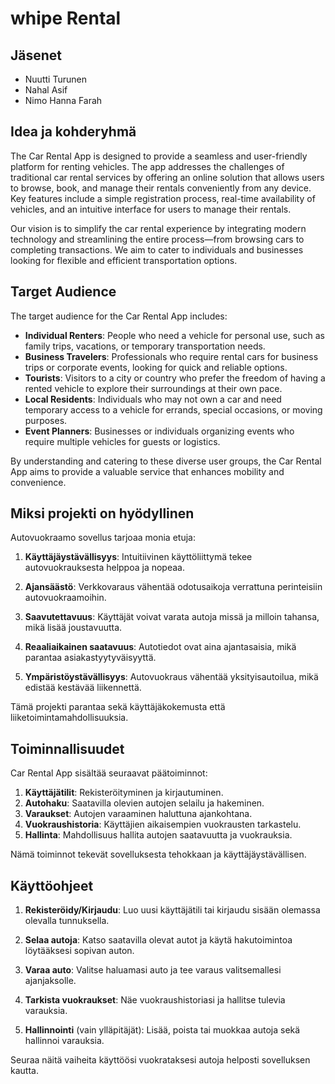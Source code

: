 # whipe Rental

## Jäsenet
* Nuutti Turunen 
* Nahal Asif
* Nimo Hanna Farah

## Idea ja kohderyhmä

The Car Rental App is designed to provide a seamless and user-friendly platform for renting vehicles. The app addresses the challenges of traditional car rental services by offering an online solution that allows users to browse, book, and manage their rentals conveniently from any device. Key features include a simple registration process, real-time availability of vehicles, and an intuitive interface for users to manage their rentals. 

Our vision is to simplify the car rental experience by integrating modern technology and streamlining the entire process—from browsing cars to completing transactions. We aim to cater to individuals and businesses looking for flexible and efficient transportation options.

## Target Audience

The target audience for the Car Rental App includes:

- **Individual Renters**: People who need a vehicle for personal use, such as family trips, vacations, or temporary transportation needs.
- **Business Travelers**: Professionals who require rental cars for business trips or corporate events, looking for quick and reliable options.
- **Tourists**: Visitors to a city or country who prefer the freedom of having a rented vehicle to explore their surroundings at their own pace.
- **Local Residents**: Individuals who may not own a car and need temporary access to a vehicle for errands, special occasions, or moving purposes.
- **Event Planners**: Businesses or individuals organizing events who require multiple vehicles for guests or logistics.

By understanding and catering to these diverse user groups, the Car Rental App aims to provide a valuable service that enhances mobility and convenience.


## Miksi projekti on hyödyllinen

Autovuokraamo sovellus tarjoaa monia etuja:

1. **Käyttäjäystävällisyys**: Intuitiivinen käyttöliittymä tekee autovuokrauksesta helppoa ja nopeaa.

2. **Ajansäästö**: Verkkovaraus vähentää odotusaikoja verrattuna perinteisiin autovuokraamoihin.

3. **Saavutettavuus**: Käyttäjät voivat varata autoja missä ja milloin tahansa, mikä lisää joustavuutta.

4. **Reaaliaikainen saatavuus**: Autotiedot ovat aina ajantasaisia, mikä parantaa asiakastyytyväisyyttä.

5. **Ympäristöystävällisyys**: Autovuokraus vähentää yksityisautoilua, mikä edistää kestävää liikennettä.

Tämä projekti parantaa sekä käyttäjäkokemusta että liiketoimintamahdollisuuksia.
## Toiminnallisuudet

Car Rental App sisältää seuraavat päätoiminnot:

1. **Käyttäjätilit**: Rekisteröityminen ja kirjautuminen.
2. **Autohaku**: Saatavilla olevien autojen selailu ja hakeminen.
3. **Varaukset**: Autojen varaaminen haluttuna ajankohtana.
4. **Vuokraushistoria**: Käyttäjien aikaisempien vuokrausten tarkastelu.
5. **Hallinta**: Mahdollisuus hallita autojen saatavuutta ja vuokrauksia.

Nämä toiminnot tekevät sovelluksesta tehokkaan ja käyttäjäystävällisen.


## Käyttöohjeet

1. **Rekisteröidy/Kirjaudu**: Luo uusi käyttäjätili tai kirjaudu sisään olemassa olevalla tunnuksella.

2. **Selaa autoja**: Katso saatavilla olevat autot ja käytä hakutoimintoa löytääksesi sopivan auton.

3. **Varaa auto**: Valitse haluamasi auto ja tee varaus valitsemallesi ajanjaksolle.

4. **Tarkista vuokraukset**: Näe vuokraushistoriasi ja hallitse tulevia varauksia.

5. **Hallinnointi** (vain ylläpitäjät): Lisää, poista tai muokkaa autoja sekä hallinnoi varauksia.

Seuraa näitä vaiheita käyttöösi vuokrataksesi autoja helposti sovelluksen kautta.




  


 
